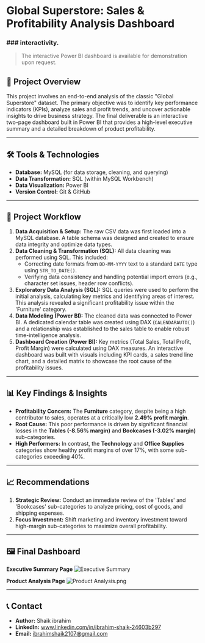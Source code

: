 # Global Superstore: Sales & Profitability Analysis Dashboard

### ###  interactivity.
> The interactive Power BI dashboard is available for demonstration upon request.

## 📝 Project Overview

This project involves an end-to-end analysis of the classic "Global Superstore" dataset. The primary objective was to identify key performance indicators (KPIs), analyze sales and profit trends, and uncover actionable insights to drive business strategy. The final deliverable is an interactive two-page dashboard built in Power BI that provides a high-level executive summary and a detailed breakdown of product profitability.

---

## 🛠️ Tools & Technologies

* **Database:** MySQL (for data storage, cleaning, and querying)
* **Data Transformation:** SQL (within MySQL Workbench)
* **Data Visualization:** Power BI
* **Version Control:** Git & GitHub

---

## 🔄 Project Workflow

1.  **Data Acquisition & Setup:** The raw CSV data was first loaded into a MySQL database. A table schema was designed and created to ensure data integrity and optimize data types.
2.  **Data Cleaning & Transformation (SQL):** All data cleaning was performed using SQL. This included:
    * Correcting date formats from `DD-MM-YYYY` text to a standard `DATE` type using `STR_TO_DATE()`.
    * Verifying data consistency and handling potential import errors (e.g., character set issues, header row conflicts).
3.  **Exploratory Data Analysis (SQL):** SQL queries were used to perform the initial analysis, calculating key metrics and identifying areas of interest. This analysis revealed a significant profitability issue within the 'Furniture' category.
4.  **Data Modeling (Power BI):** The cleaned data was connected to Power BI. A dedicated calendar table was created using DAX (`CALENDARAUTO()`) and a relationship was established to the sales table to enable robust time-intelligence analysis.
5.  **Dashboard Creation (Power BI):** Key metrics (Total Sales, Total Profit, Profit Margin) were calculated using DAX measures. An interactive dashboard was built with visuals including KPI cards, a sales trend line chart, and a detailed matrix to showcase the root cause of the profitability issues.

---

## 📊 Key Findings & Insights

* **Profitability Concern:** The **Furniture** category, despite being a high contributor to sales, operates at a critically low **2.49% profit margin**.
* **Root Cause:** This poor performance is driven by significant financial losses in the **Tables (-8.56% margin)** and **Bookcases (-3.02% margin)** sub-categories.
* **High Performers:** In contrast, the **Technology** and **Office Supplies** categories show healthy profit margins of over 17%, with some sub-categories exceeding 40%.

---

## 📈 Recommendations

1.  **Strategic Review:** Conduct an immediate review of the 'Tables' and 'Bookcases' sub-categories to analyze pricing, cost of goods, and shipping expenses.
2.  **Focus Investment:** Shift marketing and inventory investment toward high-margin sub-categories to maximize overall profitability.

---

## 🖼️ Final Dashboard

**Executive Summary Page**
![Executive Summary](Executive_Summary.png)

**Product Analysis Page**
![Product Analysis.png](Product_Analysis.png)

---

## 📞 Contact

* **Author:** Shaik ibrahim
* **LinkedIn:** www.linkedin.com/in/ibrahim-shaik-24603b297
* **Email:** ibrahimshaik2107@gmail.com
